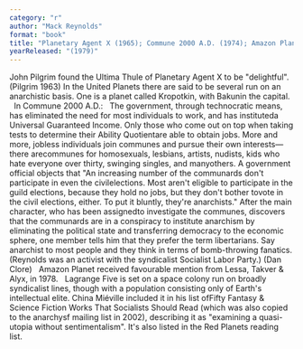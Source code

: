 ```yaml
---
category: "r"
author: "Mack Reynolds"
format: "book"
title: "Planetary Agent X (1965); Commune 2000 A.D. (1974); Amazon Planet (1975); Lagrange Five"
yearReleased: "(1979)"
---
```

John Pilgrim found the Ultima Thule of Planetary Agent X to be "delightful". (Pilgrim 1963) In the United Planets there are said to be several run on an anarchistic basis. One is a planet called Kropotkin, with Bakunin the capital.
 
In Commune 2000 A.D.: 
 
The government, through technocratic means, has eliminated the need for most individuals to work, and has instituteda Universal Guaranteed Income. Only those who come out on top when taking tests to determine their Ability Quotientare able to obtain jobs. More and more, jobless individuals join communes and pursue their own interests—there arecommunes for homosexuals, lesbians, artists, nudists, kids who hate everyone over thirty, swinging singles, and manyothers. A government official objects that "An increasing number of the communards don't participate in even the civilelections. Most aren't eligible to participate in the guild elections, because they hold no jobs, but they don't bother tovote in the civil elections, either. To put it bluntly, they're anarchists." After the main character, who has been assignedto investigate the communes, discovers that the communards are in a conspiracy to institute anarchism by eliminating the political state and transferring democracy to the economic sphere, one member tells him that they prefer the term libertarians.  Say anarchist to most people and they think in terms of bomb-throwing fanatics. (Reynolds was an activist with the syndicalist Socialist Labor Party.) (Dan Clore)
 
Amazon Planet received favourable mention from Lessa, Takver & Alyx, in 1978.
 
Lagrange Five is set on a space colony run on broadly syndicalist lines, though with a population consisting only of Earth's intellectual elite. China Miéville included it in his list ofFifty Fantasy & Science Fiction Works That Socialists Should Read (which was also copied to the anarchysf mailing list in 2002), describing it as "examining a quasi-utopia without sentimentalism". It's also listed in the Red Planets reading list.
 